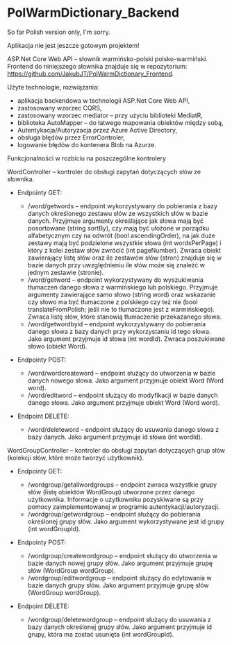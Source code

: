 # PolWarmDictionary_Backend

So far Polish version only, I'm sorry.

Aplikacja nie jest jeszcze gotowym projektem!

ASP.Net Core Web API – słownik warmińsko-polski polsko-warmiński. Frontend do niniejszego słownika znajduje się w repozytorium: https://github.com/JakubJT/PolWarmDictionary_Frontend.

Użyte technologie, rozwiązania:
- aplikacja backendowa w technologii ASP.Net Core Web API,
- zastosowany wzorzec CQRS,
- zastosowany wzorzec mediator – przy użyciu biblioteki MediatR,
- biblioteka AutoMapper – do łatwego mapowania obiektów między sobą,
- Autentykacja/Autoryzacja przez Azure Active Directory,
- obsługa błędów przez ErrorControler,
- logowanie błędów do kontenera Blob na Azurze.


Funkcjonalności w rozbiciu na poszczególne kontrolery

WordController – kontroler do obsługi zapytań dotyczących słów ze słownika.
- Endpointy GET:

  - /word/getwords – endpoint wykorzystywany do pobierania z bazy danych określonego zestawu słów ze wszystkich słów w bazie danych. Przyjmuje argumenty określające jak słowa mają być posortowane (string sortBy), czy mają być ułożone w porządku alfabetycznym czy na odwrót (bool ascendingOrder), na jak duże zestawy mają być podzielone wszystkie słowa (int wordsPerPage) i który z kolei zestaw słów zwrócić (int pageNumber).
  Zwraca obiekt zawierający listę słów oraz ile zestawów słów (stron) znajduje się w bazie danych przy uwzględnieniu ile słów może się znaleźć w jednym zestawie (stronie).
  - /word/getword – endpoint wykorzystywany do wyszukiwania tłumaczeń danego słowa z warmińskiego lub polskiego. Przyjmuje argumenty zawierające samo słowo (string word) oraz wskazanie czy słowo ma być tłumaczone z polskiego czy też nie (bool translateFromPolish; jeśli nie to tłumaczone jest z warmińskiego).
  Zwraca listę słów, które stanowią tłumaczenie przekazanego słowa.
  - /word/getwordbyid – endpoint wykorzystywany do pobierania danego słowa z bazy danych przy wykorzystaniu id tego słowa. Jako argument przyjmuje id słowa (int wordId). Zwraca poszukiwane słowo (obiekt Word).

- Endpointy POST:

  - /word/wordcreateword – endpoint służący do utworzenia w bazie danych nowego słowa. Jako argument przyjmuje obiekt Word (Word word).
  - /word/editword – endpoint służący do modyfikacji w bazie danych danego słowa. Jako argument przyjmuje obiekt Word (Word word).

- Endpoint DELETE:

  - /word/deleteword – endpoint służący do usuwania danego słowa z bazy danych. Jako argument przyjmuje id słowa (int wordId).

WordGroupController – kontroler do obsługi zapytań dotyczących grup słów (kolekcji słów, które może tworzyć użytkownik).
- Endpointy GET:

  - /wordgroup/getallwordgroups – endpoint zwraca wszystkie grupy słów (listę obiektów WordGroup) utworzone przez danego użytkownika. Informacje o użytkowniku pozyskiwane są przy pomocy zaimplementowanej w programie autentykacji/autoryzacji.
  - /wordgroup/getwordgroup – endpoint służący do pobierania określonej grupy słów. Jako argument wykorzystywane jest id grupy (int wordGroupId).

- Endpointy POST:

  - /wordgroup/createwordgroup – endpoint służący do utworzenia w bazie danych nowej grupy słów.  Jako argument przyjmuje grupę słów (WordGroup wordGroup).
  - /wordgroup/editwordgroup – endpoint służący do edytowania w bazie danych grupy słów.  Jako argument przyjmuje grupę słów (WordGroup wordGroup).
    
- Endpoint DELETE:

  - /wordgroup/deletewordgroup – endpoint służący do usuwania z bazy danych określonej grupy słów. Jako argument przyjmuje id grupy, która ma zostać usunięta (int wordGroupId).
